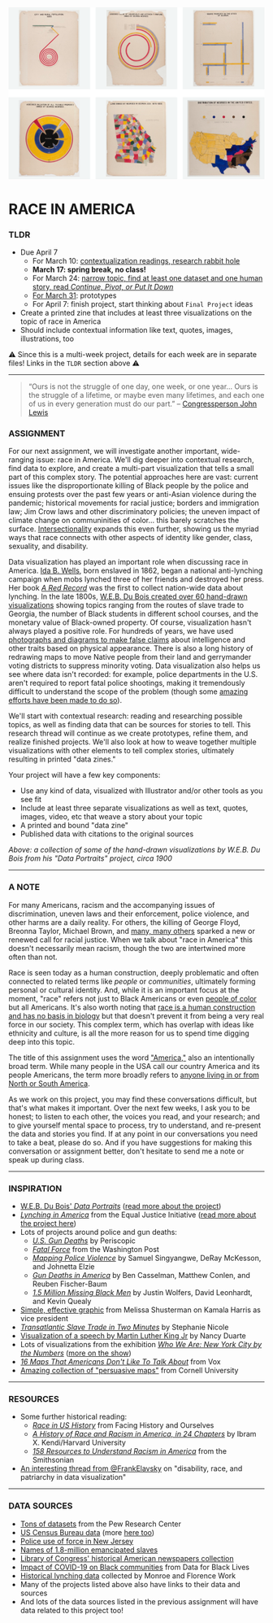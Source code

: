 ![A grid of hand-drawn visualizations by W.E.B. Du Bois from his series "Data Portraits"](Images/WEBDuBois-VariousVisualizations-ca1900.png)

# RACE IN AMERICA

### TLDR  
* Due April 7  
  * For March 10: [contextualization readings, research rabbit hole](Part1-ContextualizationResearch.md)  
  * **March 17: spring break, no class!**  
  * For March 24: [narrow topic, find at least one dataset and one human story, read *Continue, Pivot, or Put It Down*](Part2-FindDataAndAStory.md)  
  * [For March 31](Part3-Prototypes.md): prototypes  
  * For April 7: finish project, start thinking about `Final Project` ideas  
* Create a printed zine that includes at least three visualizations on the topic of race in America  
* Should include contextual information like text, quotes, images, illustrations, too  

⚠️ Since this is a multi-week project, details for each week are in separate files! Links in the `TLDR` section above ⚠️ 

***

> “Ours is not the struggle of one day, one week, or one year... Ours is the struggle of a lifetime, or maybe even many lifetimes, and each one of us in every generation must do our part.” – [Congressperson John Lewis](https://en.wikipedia.org/wiki/John_Lewis)

### ASSIGNMENT  
For our next assignment, we will investigate another important, wide-ranging issue: race in America. We'll dig deeper into contextual research, find data to explore, and create a multi-part visualization that tells a small part of this complex story. The potential approaches here are vast: current issues like the disproportionate killing of Black people by the police and ensuing protests over the past few years or anti-Asian violence during the pandemic; historical movements for racial justice; borders and immigration law; Jim Crow laws and other discriminatory policies; the uneven impact of climate change on communinities of color... this barely scratches the surface. [Intersectionality](https://en.wikipedia.org/wiki/Intersectionality) expands this even further, showing us the myriad ways that race connects with other aspects of identity like gender, class, sexuality, and disability.

Data visualization has played an important role when discussing race in America. [Ida B. Wells](https://en.wikipedia.org/wiki/Ida_B._Wells), born enslaved in 1862, began a national anti-lynching campaign when mobs lynched three of her friends and destroyed her press. Her book [*A Red Record*](https://www.visitthecapitol.gov/exhibitions/artifact/red-record-tabulated-statistics-and-alleged-causes-lynchings-united-states) was the first to collect nation-wide data about lynching. In the late 1800s, [W.E.B. Du Bois created over 60 hand-drawn visualizations](https://hyperallergic.com/306559/w-e-b-du-boiss-modernist-data-visualizations-of-black-life) showing topics ranging from the routes of slave trade to Georgia, the number of Black students in different school courses, and the monetary value of Black-owned property. Of course, visualization hasn't always played a positive role. For hundreds of years, we have used [photographs and diagrams to make false claims](https://publicdomainreview.org/essay/the-anthropometric-detective-and-his-racial-clues) about intelligence and other traits based on physical appearance. There is also a long history of redrawing maps to move Native people from their land and gerrymander voting districts to suppress minority voting. Data visualization also helps us see where data isn't recorded: for example, police departments in the U.S. aren't required to report fatal police shootings, making it tremendously difficult to understand the scope of the problem (though some [amazing efforts have been made to do so](https://www.washingtonpost.com/graphics/investigations/police-shootings-database)).

We'll start with contextual research: reading and researching possible topics, as well as finding data that can be sources for stories to tell. This research thread will continue as we create prototypes, refine them, and realize finished projects. We'll also look at how to weave together multiple visualizations with other elements to tell complex stories, ultimately resulting in printed "data zines."

Your project will have a few key components:  
* Use any kind of data, visualized with Illustrator and/or other tools as you see fit  
* Include at least three separate visualizations as well as text, quotes, images, video, etc that weave a story about your topic  
* A printed and bound "data zine"  
* Published data with citations to the original sources  

*Above: a collection of some of the hand-drawn visualizations by W.E.B. Du Bois from his "Data Portraits" project, circa 1900*

***

### A NOTE  
For many Americans, racism and the accompanying issues of discrimination, uneven laws and their enforcement, police violence, and other harms are a daily reality. For others, the killing of George Floyd, Breonna Taylor, Michael Brown, and [many, many others](https://sayevery.name/) sparked a new or renewed call for racial justice. When we talk about "race in America" this doesn't necessarily mean racism, though the two are intertwined more often than not. 

Race is seen today as a human construction, deeply problematic and often connected to related terms like *people* or *communities*, ultimately forming personal or cultural identity. And, while it is an important focus at the moment, "race" refers not just to Black Americans or even [people of color](https://en.wikipedia.org/wiki/Person_of_color) but all Americans. It's also worth noting that [race is a human construction and has no basis in biology](https://www.vox.com/2014/10/10/6943461/race-social-construct-origins-census) but that doesn't prevent it from being a very real force in our society. This complex term, which has overlap with ideas like ethnicity and culture, is all the more reason for us to spend time digging deep into this topic.

The title of this assignment uses the word ["America,"](https://en.wikipedia.org/wiki/American_(word)) also an intentionally broad term. While many people in the USA call our country America and its people Americans, the term more broadly refers to [anyone living in or from North or South America](https://en.wikipedia.org/wiki/Americas).

As we work on this project, you may find these conversations difficult, but that's what makes it important. Over the next few weeks, I ask you to be honest; to listen to each other, the voices you read, and your research; and to give yourself mental space to process, try to understand, and re-present the data and stories you find. If at any point in our conversations you need to take a beat, please do so. And if you have suggestions for making this conversation or assignment better, don't hesitate to send me a note or speak up during class.

***

### INSPIRATION   
* [W.E.B. Du Bois' *Data Portraits*](https://publicdomainreview.org/collection/w-e-b-du-bois-hand-drawn-infographics-of-african-american-life-1900) ([read more about the project](https://hyperallergic.com/306559/w-e-b-du-boiss-modernist-data-visualizations-of-black-life))  
* [*Lynching in America*](https://lynchinginamerica.eji.org/explore) from the Equal Justice Initiative ([read more about the project here](https://hyperallergic.com/385406/lynching-in-america-online-interactive))  
* Lots of projects around police and gun deaths:  
  * [*U.S. Gun Deaths*](https://guns.periscopic.com) by Periscopic  
  * [*Fatal Force*](https://www.washingtonpost.com/graphics/2018/national/police-shootings-2018/?utm_term=.3126be797490) from the Washington Post  
  * [*Mapping Police Violence*](https://mappingpoliceviolence.org) by Samuel Singyangwe, DeRay McKesson, and Johnetta Elzie  
  * [*Gun Deaths in America*](https://fivethirtyeight.com/features/gun-deaths) by Ben Casselman, Matthew Conlen, and Reuben Fischer-Baum  
  * [*1.5 Million Missing Black Men*](https://www.nytimes.com/interactive/2015/04/20/upshot/missing-black-men.html) by Justin Wolfers, David Leonhardt, and Kevin Quealy  
* [Simple, effective graphic](https://twitter.com/melissaforpa/status/1353349448403976192?s=11) from Melissa Shusterman on Kamala Harris as vice president  
* [*Transatlantic Slave Trade in Two Minutes*](https://www.openculture.com/2016/06/the-atlantic-slave-trade-visualized-in-two-minutes.html) by Stephanie Nicole  
* [Visualization of a speech by Martin Luther King Jr](https://www.brainpickings.org/2013/08/28/nancy-duarte-mlk-speech) by Nancy Duarte  
* Lots of visualizations from the exhibition [*Who We Are: New York City by the Numbers*](https://www.mcny.org/story/art-data) ([more on the show](https://www.mcny.org/exhibition/who-we-are))  
* [*16 Maps That Americans Don't Like To Talk About*](https://www.vox.com/2015/5/27/8618261/america-maps-truths) from Vox  
* [Amazing collection of "persuasive maps"](https://digital.library.cornell.edu/?f%5Bcollection_tesim%5D%5B%5D=Persuasive+Maps%3A+PJ+Mode+Collection&per_page=50&sort=latest_date_isi+asc%2C+title_tesi+asc&view=gallery) from Cornell University  

***

### RESOURCES  
* Some further historical reading:  
  * [*Race in US History*](https://www.facinghistory.org/topics/race-us-history) from Facing History and Ourselves  
  * [*A History of Race and Racism in America, in 24 Chapters*](https://www.hsph.harvard.edu/diversity/sph-symposium/a-history-of-race-and-racism-in-america-in-24-chapters) by Ibram X. Kendi/Harvard University  
  * [*158 Resources to Understand Racism in America*](https://www.smithsonianmag.com/history/158-resources-understanding-systemic-racism-america-180975029) from the Smithsonian  
* [An interesting thread from @FrankElavsky](https://twitter.com/frankelavsky/status/1351311898428362754?s=11) on "disability, race, and patriarchy in data visualization"

***

### DATA SOURCES  
* [Tons of datasets](https://www.pewresearch.org/download-datasets) from the Pew Research Center  
* [US Census Bureau data](https://data.census.gov/cedsci) (more [here too](https://www.census.gov/data/tables.html))  
* [Police use of force in New Jersey](https://www.nj.com/news/2018/11/see_how_often_nj_police_punch_kick_or_use_other_fo.html)  
* [Names of 1.8-million emancipated slaves](https://www.openculture.com/2020/01/the-names-of-1-8-million-emancipated-slaves-are-now-searchable-in-the-worlds-largest-genealogical-database-helping-african-americans-find-lost-ancestors.html)  
* [Library of Congress' historical American newspapers collection](https://chroniclingamerica.loc.gov/about/api)  
* [Impact of COVID-19 on Black communities](https://d4bl.org/covid19-data.html) from Data for Black Lives  
* [Historical lynching data](https://plaintalkhistory.com/monroeandflorencework/extras/download.html) collected by Monroe and Florence Work  
* Many of the projects listed above also have links to their data and sources  
* And lots of the data sources listed in the previous assignment will have data related to this project too!

